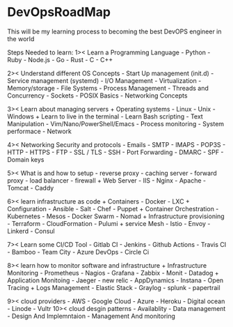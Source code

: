 # DevOpsRoadMap
This will be my learning process to becoming the best DevOPS engineer in the world 

Steps Needed to learn: 
1>< Learn a Programming Language
    - Python
    - Ruby
    - Node.js
    - Go
    - Rust
    - C
    - C++

2>< Understand different OS Concepts 
    - Start Up management (init.d)
    - Service management (systemd) 
    - I/O Management
    - Virtualization
    - Memory/storage
    - File Systems
    - Process Management
    - Threads and Concurrency 
    - Sockets
    - POSIX Basics
    - Networking Concepts 

3>< Learn about managing servers
    + Operating systems
      - Linux
      - Unix
      - Windows
    + Learn to live in the terminal 
      - Learn Bash scripting
      -  Text Manipulation
      - Vim/Nano/PowerShell/Emacs
      - Process monitoring 
      - System performace 
      - Network
 
4>< Networking Security and protocols
    - Emails
    - SMTP
    - IMAPS
    - POP3S
    - HTTP
    - HTTPS
    - FTP
    - SSL / TLS
    - SSH
    - Port Forwarding 
    - DMARC
    - SPF
    - Domain keys

5>< What is and how to setup 
    - reverse proxy 
    - caching server
    - forward proxy
    - load balancer 
    - firewall
    + Web Server
      - IIS
      - Nginx
      - Apache
      - Tomcat
      - Caddy 


6>< learn infrastructure as code 
    + Containers 
      - Docker
      - LXC
    + Configuration
      - Ansible
      - Salt
      - Chef
      - Puppet
    + Container Orchestration
      - Kubernetes
      - Mesos
      - Docker Swarm 
      - Nomad
    + Infrastructure provisioning 
      - Terraform
      - CloudFormation
      - Pulumi
    + service Mesh
      - Istio
      - Envoy
      - Linkerd
      - Consul

7>< Learn some CI/CD Tool
    - Gitlab CI
    - Jenkins
    - Github Actions
    - Travis CI
    - Bamboo
    - Team City
    - Azure DevOps
    - Circle Ci
    
8>< learn how to monitor software and infrastructure 
    + Infrastructure Monitoring 
      - Prometheus 
      - Nagios
      - Grafana
      - Zabbix
      - Monit
      - Datadog
    + Application Monitoing 
      - Jaeger 
      - new relic
      - AppDynamics
      - Instana
      - Open Tracing 
    + Logs Management
      - Elastic Stack
      - Graylog
      - splunk
      - papertrail

9>< cloud providers
    - AWS
    - Google Cloud
    - Azure
    - Heroku
    - Digital ocean
    - Linode
    - Vultr
10>< cloud desgin patterns 
    - Availablity
    - Data management
    - Design And Implemntaion
    - Management And monitoring 
